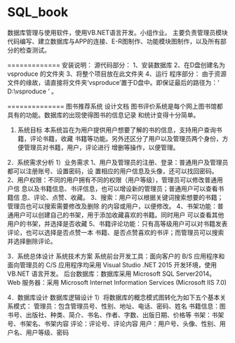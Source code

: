 # SQL_book
数据库管理与使用软件，使用VB.NET语言开发。小组作业。
主要负责管理员模块代码编写、建立数据库与APP的连接、E-R图制作、功能模块图制作，以及所有部分的检查测试。

=============
安装说明：
源代码部分：
1、安装数据库
2、在D盘创建名为vsproduce 的文件夹
3、将整个项目放在此文件夹
4、运行
程序部分：
由于资源文件的缘故，请直接将文件夹‘vsproduce’置于D盘中。即保证最后的路径为：‘ D:\vsproduce ’ 。

==============
图书推荐系统 设计文档 
图书评价系统是每个网上图书馆都具有的功能。数据库的出现使得图书的信息记录
和统计变得十分简单。
1. 系统目标 
本系统旨在为用户提供用户想要了解的书的信息，支持用户查询书籍，评论书籍，收藏
书籍等功能。另外还区分了用户以及管理员两个身份，方便管理员对书籍，用户，评论进行
增删等操作，以便管理。

2．系统需求分析 
1）业务需求
1、用户及管理员的注册、登录：普通用户及管理员都可以注册账号、设置密码，设
置相应的用户信息及头像，还可以找回密码。
2、用户权限：不同的用户拥有不同的权限（用户等级），管理员可以修改普通用户信
息以及书籍信息、书评信息，也可以增设新的管理员；普通用户可以查看书籍信
息、评论、点赞、收藏。
3、搜索：用户可以根据关键词搜索想要的书籍；管理员也可以搜索需要修改及删除
的内容或用户，以便修改。
4、书架功能：普通用户可以创建自己的书架，用于添加收藏喜欢的书籍。同时用户
可以查看其他用户的书架，并选择是否收藏
5、书籍评论功能：只有高等级用户可以对书籍发表评论，也可以选择是否点赞一本
书籍、是否点赞喜欢的书评；而管理员可以搜索并选择删除评论。

3．系统总体设计
系统技术方案
系统前台开发工具：面向客户的 B/S 应用程序和面向管理员的 C/S 应用程序均采用
Visual Studio .NET 2015 开发环境，使用 VB.NET 语言开发。
后台数据库：数据库采用 Microsoft SQL Server2014。
Web 服务器：采用 Microsoft Internet Information Services (Microsoft IIS 7.0)

4．数据库设计
数据库逻辑设计
1）将数据库的概念模式图转化为如下五个基本关系模式：
管理员：包含管理员号、性别、地址、电话、密码、姓名
书籍信息：图书号、出版社、种类、简介、书名、作者、字数、出版日期、价格等
书架：书架号、书架名、书架内容
评论：评论号、评论内容
用户：用户号、头像、性别、用户名、用户等级、密码

